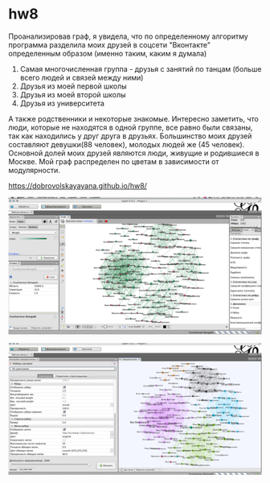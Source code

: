 # hw8
Проанализировав граф, я увидела, что по определенному алгоритму программа разделила моих друзей в соцсети "Вконтакте" определенным образом (именно таким, каким я думала)
 1. Самая многочисленная группа - друзья с занятий по танцам (больше всего людей и связей между ними)
 2. Друзья из моей первой школы
 3. Друзья из моей второй школы
 4. Друзья из университета
 
 А также родственники и некоторые знакомые.
 Интересно заметить, что люди, которые не находятся в одной группе, все равно были связаны, так как находились у друг друга в друзьях.
 Большинство моих друзей составляют девушки(88 человек), молодых людей же (45 человек). Основной долей моих друзей являются люди, живущие и родившиеся в Москве.
 Мой граф распределен по цветам в зависимости от модулярности.
 
 
 https://dobrovolskayayana.github.io/hw8/
 
 ![](https://github.com/dobrovolskayayana/hw8/blob/master/%D0%A1%D0%BD%D0%B8%D0%BC%D0%BE%D0%BA%20%D1%8D%D0%BA%D1%80%D0%B0%D0%BD%D0%B0%202018-04-29%20%D0%B2%2012.36.25%20PM.png?raw=true)
 
 ![](https://github.com/dobrovolskayayana/hw8/blob/master/%D0%A1%D0%BD%D0%B8%D0%BC%D0%BE%D0%BA%20%D1%8D%D0%BA%D1%80%D0%B0%D0%BD%D0%B0%202018-04-29%20%D0%B2%2012.47.59%20PM.png?raw=true)
